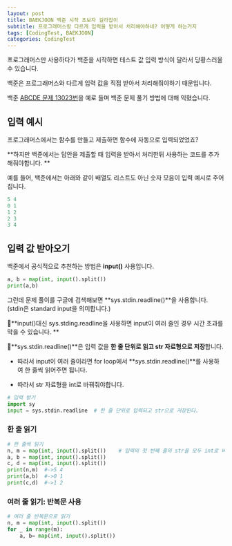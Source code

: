 ```yaml
---
layout: post
title: BAEKJOON 백준 시작 초보자 길라잡이
subtitle: 프로그래머스랑 다르게 입력을 받아서 처리해야하네? 어떻게 하는거지
tags: [CodingTest, BAEKJOON]
categories: CodingTest
---
```


프로그래머스만 사용하다가 백준을 시작하면 테스트 값 입력 방식이 달라서 당황스러울 수 있습니다.

백준은 프로그래머스와 다르게 입력 값을 직접 받아서 처리해줘야하기 때문입니다.

백준 [ABCDE 문제 13023번][1]을 예로 들며 백준 문제 풀기 방법에 대해 익혔습니다.

## 입력 예시

프로그래머스에서는 함수를 만들고 제출하면 함수에 자동으로 입력되었었죠?

**하지만 백준에서는 답안을 제출할 때 입력을 받아서 처리한뒤 사용하는 코드를 추가해줘야합니다. **

예를 들어, 백준에서는 아래와 같이 배열도 리스트도 아닌 숫자 모음이 입력 예시로 주어집니다.

```python
5 4
0 1
1 2
2 3
3 4
```

## 입력 값 받아오기

백준에서 공식적으로 추천하는 방법은 **input()** 사용입니다.

```python
a, b = map(int, input().split())
print(a,b)
```



그런데 문제 풀이를 구글에 검색해보면 **sys.stdin.readline()**을 사용합니다. (stdin은 standard input을 의미합니다.)

📌**input()대신 sys.stding.readline을 사용하면 input이 여러 줄인 경우 시간 초과를 막을 수 있습니다. **

📌**sys.stdin.readline()**은 입력 값을 **한 줄 단위로 읽고 str 자료형으로 저장**합니다.

* 따라서 input이 여러 줄이라면 for loop에서 **sys.stdin.readline()**를 사용하여 한 줄씩 읽어주면 됩니다.

* 따라서 str 자료형을 int로 바꿔줘야합니다.

```python
# 입력 받기
import sy
input = sys.stdin.readline	# 한 줄 단위로 입력되고 str으로 저장된다.
```

### 한 줄 읽기

```python
# 한 줄씩 읽기
n, m = map(int, input().split())	# 입력의 첫 번째 줄의 str을 모두 int로 바꾼다.
a, b = map(int, input().split())
c, d = map(int, input().split())
print(n,m)  #->5 4
print(a,b)  #->0 1
print(c,d)  #->1 2
```

### 여러 줄 읽기: 반복문 사용

```python
# 여러 줄 반복문으로 읽기
n, m = map(int, input().split())
for _ in range(m):
    a, b= map(int, input().split())
```

[1]: https://www.acmicpc.net/problem/13023

